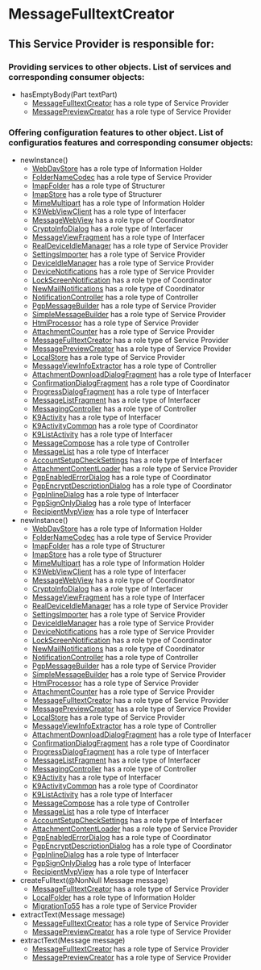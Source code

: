 # MessageFulltextCreator
## This Service Provider is responsible for:
### Providing services to other objects. List of services and corresponding consumer objects: 
* hasEmptyBody(Part textPart)
	* [MessageFulltextCreator](../ServiceProviders/MessageFulltextCreator.md) has a role type of Service Provider
	* [MessagePreviewCreator](../ServiceProviders/MessagePreviewCreator.md) has a role type of Service Provider
### Offering configuration features to other object. List of configuratios features and corresponding consumer objects: 
* newInstance()
	* [WebDavStore](../InformationHolders/WebDavStore.md) has a role type of Information Holder
	* [FolderNameCodec](../ServiceProviders/FolderNameCodec.md) has a role type of Service Provider
	* [ImapFolder](../Structurers/ImapFolder.md) has a role type of Structurer
	* [ImapStore](../Structurers/ImapStore.md) has a role type of Structurer
	* [MimeMultipart](../InformationHolders/MimeMultipart.md) has a role type of Information Holder
	* [K9WebViewClient](../Interfacers/K9WebViewClient.md) has a role type of Interfacer
	* [MessageWebView](../Coordinators/MessageWebView.md) has a role type of Coordinator
	* [CryptoInfoDialog](../Interfacers/CryptoInfoDialog.md) has a role type of Interfacer
	* [MessageViewFragment](../Interfacers/MessageViewFragment.md) has a role type of Interfacer
	* [RealDeviceIdleManager](../ServiceProviders/RealDeviceIdleManager.md) has a role type of Service Provider
	* [SettingsImporter](../ServiceProviders/SettingsImporter.md) has a role type of Service Provider
	* [DeviceIdleManager](../ServiceProviders/DeviceIdleManager.md) has a role type of Service Provider
	* [DeviceNotifications](../ServiceProviders/DeviceNotifications.md) has a role type of Service Provider
	* [LockScreenNotification](../Coordinators/LockScreenNotification.md) has a role type of Coordinator
	* [NewMailNotifications](../Coordinators/NewMailNotifications.md) has a role type of Coordinator
	* [NotificationController](../Controllers/NotificationController.md) has a role type of Controller
	* [PgpMessageBuilder](../ServiceProviders/PgpMessageBuilder.md) has a role type of Service Provider
	* [SimpleMessageBuilder](../ServiceProviders/SimpleMessageBuilder.md) has a role type of Service Provider
	* [HtmlProcessor](../ServiceProviders/HtmlProcessor.md) has a role type of Service Provider
	* [AttachmentCounter](../ServiceProviders/AttachmentCounter.md) has a role type of Service Provider
	* [MessageFulltextCreator](../ServiceProviders/MessageFulltextCreator.md) has a role type of Service Provider
	* [MessagePreviewCreator](../ServiceProviders/MessagePreviewCreator.md) has a role type of Service Provider
	* [LocalStore](../ServiceProviders/LocalStore.md) has a role type of Service Provider
	* [MessageViewInfoExtractor](../Controllers/MessageViewInfoExtractor.md) has a role type of Controller
	* [AttachmentDownloadDialogFragment](../Interfacers/AttachmentDownloadDialogFragment.md) has a role type of Interfacer
	* [ConfirmationDialogFragment](../Coordinators/ConfirmationDialogFragment.md) has a role type of Coordinator
	* [ProgressDialogFragment](../Interfacers/ProgressDialogFragment.md) has a role type of Interfacer
	* [MessageListFragment](../Interfacers/MessageListFragment.md) has a role type of Interfacer
	* [MessagingController](../Controllers/MessagingController.md) has a role type of Controller
	* [K9Activity](../Interfacers/K9Activity.md) has a role type of Interfacer
	* [K9ActivityCommon](../Coordinators/K9ActivityCommon.md) has a role type of Coordinator
	* [K9ListActivity](../Interfacers/K9ListActivity.md) has a role type of Interfacer
	* [MessageCompose](../Controllers/MessageCompose.md) has a role type of Controller
	* [MessageList](../Interfacers/MessageList.md) has a role type of Interfacer
	* [AccountSetupCheckSettings](../Interfacers/AccountSetupCheckSettings.md) has a role type of Interfacer
	* [AttachmentContentLoader](../ServiceProviders/AttachmentContentLoader.md) has a role type of Service Provider
	* [PgpEnabledErrorDialog](../Coordinators/PgpEnabledErrorDialog.md) has a role type of Coordinator
	* [PgpEncryptDescriptionDialog](../Coordinators/PgpEncryptDescriptionDialog.md) has a role type of Coordinator
	* [PgpInlineDialog](../Interfacers/PgpInlineDialog.md) has a role type of Interfacer
	* [PgpSignOnlyDialog](../Interfacers/PgpSignOnlyDialog.md) has a role type of Interfacer
	* [RecipientMvpView](../Interfacers/RecipientMvpView.md) has a role type of Interfacer
* newInstance()
	* [WebDavStore](../InformationHolders/WebDavStore.md) has a role type of Information Holder
	* [FolderNameCodec](../ServiceProviders/FolderNameCodec.md) has a role type of Service Provider
	* [ImapFolder](../Structurers/ImapFolder.md) has a role type of Structurer
	* [ImapStore](../Structurers/ImapStore.md) has a role type of Structurer
	* [MimeMultipart](../InformationHolders/MimeMultipart.md) has a role type of Information Holder
	* [K9WebViewClient](../Interfacers/K9WebViewClient.md) has a role type of Interfacer
	* [MessageWebView](../Coordinators/MessageWebView.md) has a role type of Coordinator
	* [CryptoInfoDialog](../Interfacers/CryptoInfoDialog.md) has a role type of Interfacer
	* [MessageViewFragment](../Interfacers/MessageViewFragment.md) has a role type of Interfacer
	* [RealDeviceIdleManager](../ServiceProviders/RealDeviceIdleManager.md) has a role type of Service Provider
	* [SettingsImporter](../ServiceProviders/SettingsImporter.md) has a role type of Service Provider
	* [DeviceIdleManager](../ServiceProviders/DeviceIdleManager.md) has a role type of Service Provider
	* [DeviceNotifications](../ServiceProviders/DeviceNotifications.md) has a role type of Service Provider
	* [LockScreenNotification](../Coordinators/LockScreenNotification.md) has a role type of Coordinator
	* [NewMailNotifications](../Coordinators/NewMailNotifications.md) has a role type of Coordinator
	* [NotificationController](../Controllers/NotificationController.md) has a role type of Controller
	* [PgpMessageBuilder](../ServiceProviders/PgpMessageBuilder.md) has a role type of Service Provider
	* [SimpleMessageBuilder](../ServiceProviders/SimpleMessageBuilder.md) has a role type of Service Provider
	* [HtmlProcessor](../ServiceProviders/HtmlProcessor.md) has a role type of Service Provider
	* [AttachmentCounter](../ServiceProviders/AttachmentCounter.md) has a role type of Service Provider
	* [MessageFulltextCreator](../ServiceProviders/MessageFulltextCreator.md) has a role type of Service Provider
	* [MessagePreviewCreator](../ServiceProviders/MessagePreviewCreator.md) has a role type of Service Provider
	* [LocalStore](../ServiceProviders/LocalStore.md) has a role type of Service Provider
	* [MessageViewInfoExtractor](../Controllers/MessageViewInfoExtractor.md) has a role type of Controller
	* [AttachmentDownloadDialogFragment](../Interfacers/AttachmentDownloadDialogFragment.md) has a role type of Interfacer
	* [ConfirmationDialogFragment](../Coordinators/ConfirmationDialogFragment.md) has a role type of Coordinator
	* [ProgressDialogFragment](../Interfacers/ProgressDialogFragment.md) has a role type of Interfacer
	* [MessageListFragment](../Interfacers/MessageListFragment.md) has a role type of Interfacer
	* [MessagingController](../Controllers/MessagingController.md) has a role type of Controller
	* [K9Activity](../Interfacers/K9Activity.md) has a role type of Interfacer
	* [K9ActivityCommon](../Coordinators/K9ActivityCommon.md) has a role type of Coordinator
	* [K9ListActivity](../Interfacers/K9ListActivity.md) has a role type of Interfacer
	* [MessageCompose](../Controllers/MessageCompose.md) has a role type of Controller
	* [MessageList](../Interfacers/MessageList.md) has a role type of Interfacer
	* [AccountSetupCheckSettings](../Interfacers/AccountSetupCheckSettings.md) has a role type of Interfacer
	* [AttachmentContentLoader](../ServiceProviders/AttachmentContentLoader.md) has a role type of Service Provider
	* [PgpEnabledErrorDialog](../Coordinators/PgpEnabledErrorDialog.md) has a role type of Coordinator
	* [PgpEncryptDescriptionDialog](../Coordinators/PgpEncryptDescriptionDialog.md) has a role type of Coordinator
	* [PgpInlineDialog](../Interfacers/PgpInlineDialog.md) has a role type of Interfacer
	* [PgpSignOnlyDialog](../Interfacers/PgpSignOnlyDialog.md) has a role type of Interfacer
	* [RecipientMvpView](../Interfacers/RecipientMvpView.md) has a role type of Interfacer
* createFulltext(@NonNull Message message)
	* [MessageFulltextCreator](../ServiceProviders/MessageFulltextCreator.md) has a role type of Service Provider
	* [LocalFolder](../InformationHolders/LocalFolder.md) has a role type of Information Holder
	* [MigrationTo55](../ServiceProviders/MigrationTo55.md) has a role type of Service Provider
* extractText(Message message)
	* [MessageFulltextCreator](../ServiceProviders/MessageFulltextCreator.md) has a role type of Service Provider
	* [MessagePreviewCreator](../ServiceProviders/MessagePreviewCreator.md) has a role type of Service Provider
* extractText(Message message)
	* [MessageFulltextCreator](../ServiceProviders/MessageFulltextCreator.md) has a role type of Service Provider
	* [MessagePreviewCreator](../ServiceProviders/MessagePreviewCreator.md) has a role type of Service Provider
